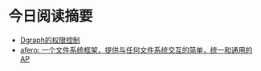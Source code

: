 # 今日阅读摘要

* [Dgraph的权限控制](https://dgraph.io/blog/post/access-control-in-dgraph/)
* [afero: 一个文件系统框架，提供与任何文件系统交互的简单，统一和通用的AP](https://github.com/spf13/afero)
